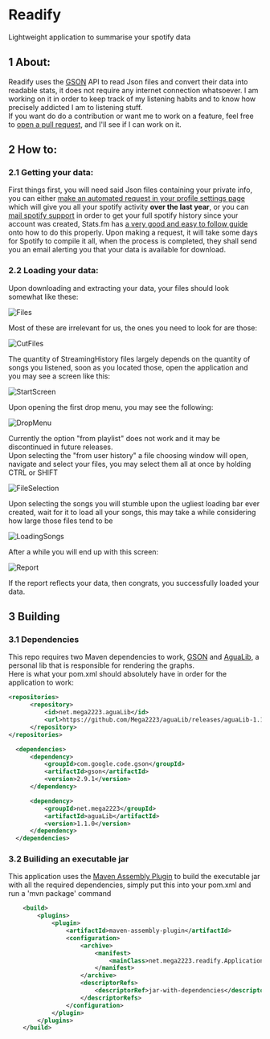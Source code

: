 # Readify
Lightweight application to summarise your spotify data

## 1 About:

Readify uses the [GSON](https://github.com/google/gson) API to read Json files and convert their data into readable stats, it does not require any internet connection whatsoever. I am working on it in order to keep track of my listening habits and to know how precisely addicted I am to listening stuff.  
If you want do do a contribution or want me to work on a feature, feel free to [open a pull request](https://github.com/Mega2223/Readify/pulls), and I'll see if I can work on it.

## 2 How to:

### 2.1 Getting your data: 

First things first, you will need said Json files containing your private info, you can either [make an automated request in your profile settings page](https://www.spotify.com/ca-en/account/privacy/) which will give you all your spotify activity **over the last year**, or you can [mail spotify support](mailto:mail:support@spotify.com) in order to get your full spotify history since your account was created, Stats.fm has [a very good and easy to follow guide](https://support.stats.fm/docs/import/streaming-history) onto how to do this properly.
Upon making a request, it will take some days for Spotify to compile it all, when the process is completed, they shall send you an email alerting you that your data is available for download.

### 2.2 Loading your data:

Upon downloading and extracting your data, your files should look somewhat like these:

![Files](https://user-images.githubusercontent.com/59067466/184043988-a3b947f5-27d7-4ecf-b431-4b425147c170.png)

Most of these are irrelevant for us, the ones you need to look for are those:

![CutFiles](https://user-images.githubusercontent.com/59067466/184044205-8ee75663-64bd-4e99-955d-60e00a624ad8.png) 

The quantity of StreamingHistory files largely depends on the quantity of songs you listened, soon as you located those, open the application and you may see a screen like this:

![StartScreen](https://user-images.githubusercontent.com/59067466/184047705-df7fc44d-2931-4533-974f-98db054c43b7.png)

Upon opening the first drop menu, you may see the following:

![DropMenu](https://user-images.githubusercontent.com/59067466/184047731-c5a70d0d-8d54-4591-a56d-eb48f9386f12.png)

Currently the option "from playlist" does not work and it may be discontinued in future releases.  
Upon selecting the "from user history" a file choosing window will open, navigate and select your files, you may select them all at once by holding CTRL or SHIFT

![FileSelection](https://user-images.githubusercontent.com/59067466/184047914-d7643ac6-4078-4574-8bb9-ef14d7e2f8d9.png)

Upon selecting the songs you will stumble upon the ugliest loading bar ever created, wait for it to load all your songs, this may take a while considering how large those files tend to be

![LoadingSongs](https://user-images.githubusercontent.com/59067466/184048002-0be796d2-92e0-49f5-befc-ba0bd4373ae7.png)

After a while you will end up with this screen:

![Report](https://user-images.githubusercontent.com/59067466/184048400-332201bf-a390-4366-9ac5-35cad365462d.png)

If the report reflects your data, then congrats, you successfully loaded your data.

## 3 Building

### 3.1 Dependencies

This repo requires two Maven dependencies to work, [GSON](https://github.com/google/gson) and [AguaLib](https://github.com/Mega2223/aguaLib/), a personal lib that is responsible for rendering the graphs.  
Here is what your pom.xml should absolutely have in order for the application to work:
  ```xml
  <repositories>
        <repository>
            <id>net.mega2223.aguaLib</id>
            <url>https://github.com/Mega2223/aguaLib/releases/aguaLib-1.1.0.jar</url>
        </repository>
  </repositories>

    <dependencies>
        <dependency>
            <groupId>com.google.code.gson</groupId>
            <artifactId>gson</artifactId>
            <version>2.9.1</version>
        </dependency>

        <dependency>
            <groupId>net.mega2223</groupId>
            <artifactId>aguaLib</artifactId>
            <version>1.1.0</version>
        </dependency>
    </dependencies>
  
  ```
    
### 3.2 Builiding an executable jar
    
This application uses the [Maven Assembly Plugin](https://maven.apache.org/plugins/maven-assembly-plugin/) to build the executable jar with all the required dependencies, simply put this into your pom.xml and run a 'mvn package' command
    
```xml
    <build>
        <plugins>
            <plugin>
                <artifactId>maven-assembly-plugin</artifactId>
                <configuration>
                    <archive>
                        <manifest>
                            <mainClass>net.mega2223.readify.Application</mainClass>
                        </manifest>
                    </archive>
                    <descriptorRefs>
                        <descriptorRef>jar-with-dependencies</descriptorRef>
                    </descriptorRefs>
                </configuration>
            </plugin>
        </plugins>
    </build>
```
    

